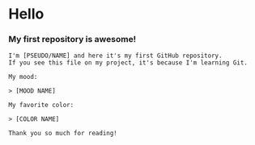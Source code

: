 # Hello
### My first repository is awesome!

    I'm [PSEUDO/NAME] and here it's my first GitHub repository.
    If you see this file on my project, it's because I'm learning Git.

    My mood:

    > [MOOD NAME]

    My favorite color:

    > [COLOR NAME]

    Thank you so much for reading!
